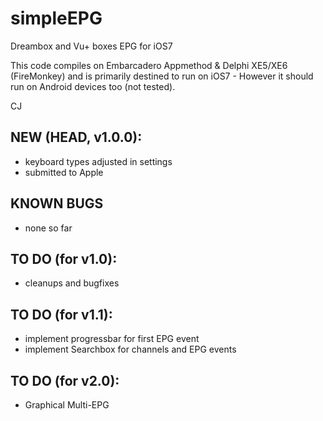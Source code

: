 simpleEPG
=========

Dreambox and Vu+ boxes EPG for iOS7

This code compiles on Embarcadero Appmethod & Delphi XE5/XE6 (FireMonkey) and is primarily destined to run on iOS7 -
However it should run on Android devices too (not tested).

CJ

NEW (HEAD, v1.0.0):
------------------------

* keyboard types adjusted in settings
* submitted to Apple

KNOWN BUGS
----------

* none so far


TO DO (for v1.0):
-----------------

* cleanups and bugfixes

TO DO (for v1.1):
-----------------

* implement progressbar for first EPG event
* implement Searchbox for channels and EPG events

TO DO (for v2.0):
-----------------

* Graphical Multi-EPG

